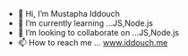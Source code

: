 - 👋 Hi, I’m Mustapha Iddouch
- 🌱 I’m currently learning ...JS,Node.js
- 💞️ I’m looking to collaborate on ...JS,Node.js
- 📫 How to reach me ... www.iddouch.me


